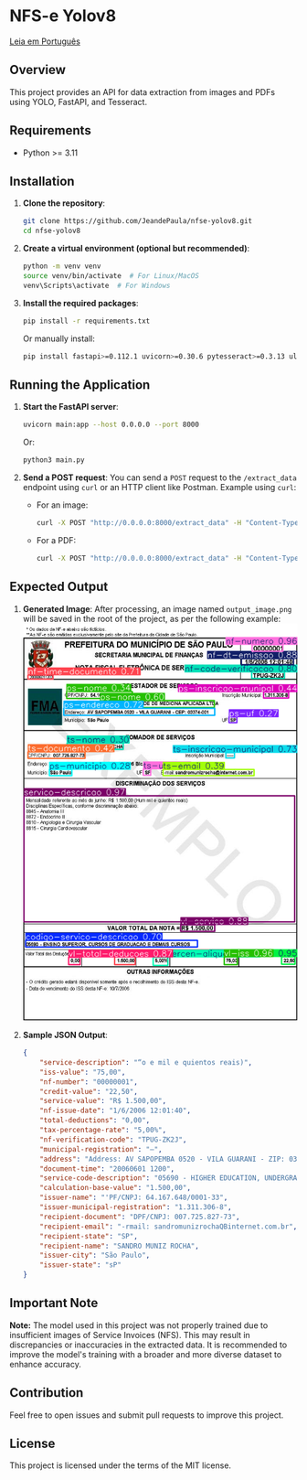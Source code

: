 # NFS-e Yolov8

[Leia em Português](README-pt.md)

## Overview
This project provides an API for data extraction from images and PDFs using YOLO, FastAPI, and Tesseract.

## Requirements
- Python >= 3.11

## Installation

1. **Clone the repository**:
    ```bash
    git clone https://github.com/JeandePaula/nfse-yolov8.git
    cd nfse-yolov8
    ```

2. **Create a virtual environment (optional but recommended)**:
    ```bash
    python -m venv venv
    source venv/bin/activate  # For Linux/MacOS
    venv\Scripts\activate  # For Windows
    ```

3. **Install the required packages**:
    ```bash
    pip install -r requirements.txt
    ```

   Or manually install:
    ```bash
    pip install fastapi>=0.112.1 uvicorn>=0.30.6 pytesseract>=0.3.13 ultralytics>=8.2.77 numpy>=1.26.4,<2.0.0 opencv-python>=4.10.0,<5.0.0 python-multipart>=0.0.9 pdf2image>=1.16.3
    ```

## Running the Application

1. **Start the FastAPI server**:
    ```bash
    uvicorn main:app --host 0.0.0.0 --port 8000
    ```

    Or:
    ```bash
    python3 main.py
    ```

2. **Send a POST request**:
    You can send a `POST` request to the `/extract_data` endpoint using `curl` or an HTTP client like Postman. Example using `curl`:

    - For an image:
        ```bash
        curl -X POST "http://0.0.0.0:8000/extract_data" -H "Content-Type: multipart/form-data" -F "file=@/path/to/your/nf-image.jpg"
        ```

    - For a PDF:
        ```bash
        curl -X POST "http://0.0.0.0:8000/extract_data" -H "Content-Type: multipart/form-data" -F "file=@/path/to/your/nf-pdf.pdf"
        ```

## Expected Output

1. **Generated Image**:
   After processing, an image named `output_image.png` will be saved in the root of the project, as per the following example:
   ![Output Image](output_image.png)

2. **Sample JSON Output**:
    ```json
    {
        "service-description": "“o e mil e quientos reais)",
        "iss-value": "75,00",
        "nf-number": "00000001",
        "credit-value": "22,50",
        "service-value": "R$ 1.500,00",
        "nf-issue-date": "1/6/2006 12:01:40",
        "total-deductions": "0,00",
        "tax-percentage-rate": "5,00%",
        "nf-verification-code": "TPUG-ZK2J",
        "municipal-registration": "—",
        "address": "Address: AV SAPOPEMBA 0520 - VILA GUARANI - ZIP: 03374-001",
        "document-time": "20060601 1200",
        "service-code-description": "05690 - HIGHER EDUCATION, UNDERGRADUATE COURSES, AND OTHER COURSES",
        "calculation-base-value": "1.500,00",
        "issuer-name": "'PF/CNPJ: 64.167.648/0001-33",
        "issuer-municipal-registration": "1.311.306-8",
        "recipient-document": "DPF/CNPJ: 007.725.827-73",
        "recipient-email": "-rmail: sandromunizrochaQBinternet.com.br",
        "recipient-state": "SP",
        "recipient-name": "SANDRO MUNIZ ROCHA",
        "issuer-city": "São Paulo",
        "issuer-state": "sP"
    }
    ```

## Important Note
**Note:** The model used in this project was not properly trained due to insufficient images of Service Invoices (NFS). This may result in discrepancies or inaccuracies in the extracted data. It is recommended to improve the model's training with a broader and more diverse dataset to enhance accuracy.

## Contribution
Feel free to open issues and submit pull requests to improve this project.

## License
This project is licensed under the terms of the MIT license.
